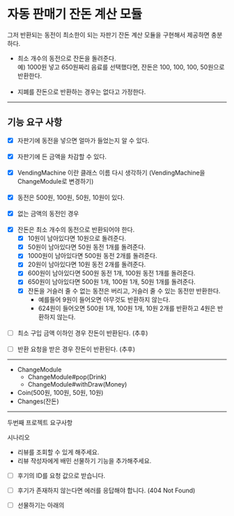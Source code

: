 # 자동 판매기 잔돈 계산 모듈

그저 반환되는 동전이 최소한이 되는 자판기 잔돈 계산 모듈을 구현해서 제공하면 충분하다.

- 최소 개수의 동전으로 잔돈을 돌려준다. <br>
예) 1000원 넣고 650원짜리 음료를 선택했다면, 잔돈은 100, 100, 100, 50원으로 반환한다.
<br><br>
- 지폐를 잔돈으로 반환하는 경우는 없다고 가정한다.

---
## 기능 요구 사항

- [x] 자판기에 동전을 넣으면 얼마가 들었는지 알 수 있다.
<br><br>
- [x] 자판기에 든 금액을 차감할 수 있다.
<br><br>
- [x] VendingMachine 이란 클래스 이름 다시 생각하기 (VendingMachine을 ChangeModule로 변경하기)
<br><br>
- [x] 동전은 500원, 100원, 50원, 10원이 있다.
<br><br>
- [x] 없는 금액의 동전인 경우 
<br><br>
- [x] 잔돈은 최소 개수의 동전으로 반환되어야 한다.
  - [x] 10원이 남아있다면 10원으로 돌려준다.
  - [x] 50원이 남아있다면 50원 동전 1개를 돌려준다.
  - [x] 1000원이 남아있다면 500원 동전 2개를 돌려준다.
  - [x] 20원이 남아있다면 10원 동전 2개를 돌려준다.
  - [x] 600원이 남아있다면 500원 동전 1개, 100원 동전 1개를 돌려준다.
  - [x] 650원이 남아있다면 500원 1개, 100원 1개, 50원 1개를 돌려준다.
  - [x] 잔돈을 거슬러 줄 수 없는 동전은 버리고, 거슬러 줄 수 있는 동전만 반환한다.
    - 예를들어 9원이 들어오면 아무것도 반환하지 않는다.
    - 624원이 들어오면 500원 1개, 100원 1개, 10원 2개를 반환하고 4원은 반환하지 않는다.
<br><br>
- [ ] 최소 구입 금액 이하인 경우 잔돈이 반환된다. (추후)
<br><br>
- [ ] 반환 요청을 받은 경우 잔돈이 반환된다. (추후)

---

- ChangeModule
  - ChangeModule#pop(Drink)
  - ChangeModule#withDraw(Money)
- Coin(500원, 100원, 50원, 10원)
- Changes(잔돈)


----

두번째 프로젝트 요구사항

시나리오 
- 리뷰를 조회할 수 있게 해주세요.
- 리뷰 작성자에게 배민 선물하기 기능을 추가해주세요.

- [ ] 후기의 ID를 요청 값으로 받습니다.
- [ ] 후기가 존재하지 않는다면 에러를 응답해야 합니다. (404 Not Found)
- [ ] 선물하기는 아래의 






















